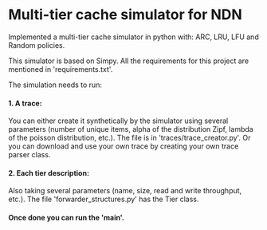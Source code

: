 # Multi-tier cache simulator for NDN
Implemented a multi-tier cache simulator in python with: ARC, LRU, LFU and Random policies.

This simulator is based on Simpy. All the requirements for this project are mentioned in 'requirements.txt'.

The simulation needs to run: 
#### 1. A trace:
You can either create it synthetically by the simulator using several parameters (number of unique items, alpha of the distribution Zipf, lambda of the poisson distribution, etc.). The file is in 'traces/trace_creator.py'.
Or you can download and use your own trace by creating your own trace parser class. 
#### 2. Each tier description:
Also taking several parameters (name, size, read and write throughput, etc.). The file 'forwarder_structures.py' has the Tier class.

#### Once done you can run the 'main'.
